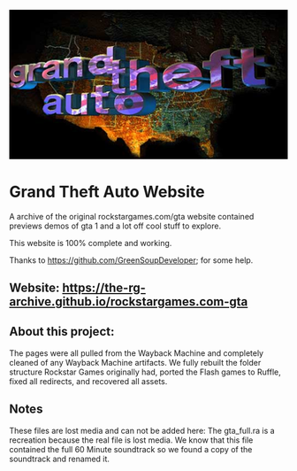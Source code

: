 ![Icon](/rockstargames.com-gta/gta/gtalogo.jpg)

# Grand Theft Auto Website
A archive of the original rockstargames.com/gta website contained previews demos of gta 1 and a lot off cool stuff to explore.

This website is 100% complete and working.

Thanks to https://github.com/GreenSoupDeveloper; for some help.

## Website: https://the-rg-archive.github.io/rockstargames.com-gta

## About this project:
The pages were all pulled from the Wayback Machine and completely cleaned of any Wayback Machine artifacts. 
We fully rebuilt the folder structure Rockstar Games originally had, ported the Flash games to Ruffle, fixed all redirects, and recovered all assets.

## Notes
These files are lost media and can not be added here:
The gta_full.ra is a recreation because the real file is lost media. We know that this file contained the full 60 Minute soundtrack so we found a copy of the soundtrack and renamed it.
